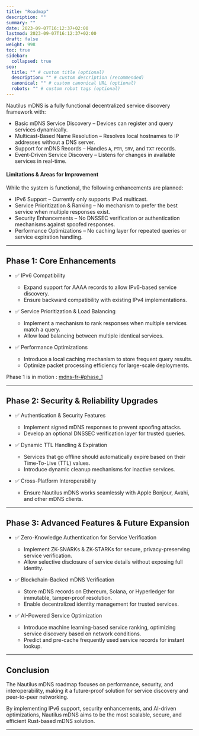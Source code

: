 ```yaml
---
title: "Roadmap"
description: ""
summary: ""
date: 2023-09-07T16:12:37+02:00
lastmod: 2023-09-07T16:12:37+02:00
draft: false
weight: 998
toc: true
sidebar:
  collapsed: true
seo:
  title: "" # custom title (optional)
  description: "" # custom description (recommended)
  canonical: "" # custom canonical URL (optional)
  robots: "" # custom robot tags (optional)
---
```





Nautilus mDNS is a fully functional decentralized service discovery framework with:

- Basic mDNS Service Discovery – Devices can register and query services dynamically.
- Multicast-Based Name Resolution – Resolves local hostnames to IP addresses without a DNS server.
- Support for mDNS Records – Handles `A`, `PTR`, `SRV`, and `TXT` records.
- Event-Driven Service Discovery – Listens for changes in available services in real-time.


#### Limitations & Areas for Improvement

While the system is functional, the following enhancements are planned:

- IPv6 Support – Currently only supports IPv4 multicast.
- Service Prioritization & Ranking – No mechanism to prefer the best service when multiple responses exist.
- Security Enhancements – No DNSSEC verification or authentication mechanisms against spoofed responses.
- Performance Optimizations – No caching layer for repeated queries or service expiration handling.

---

## Phase 1: Core Enhancements

- ✅ IPv6 Compatibility

  - Expand support for AAAA records to allow IPv6-based service discovery.
  - Ensure backward compatibility with existing IPv4 implementations.

- ✅ Service Prioritization & Load Balancing

  - Implement a mechanism to rank responses when multiple services match a query.
  - Allow load balancing between multiple identical services.

- ✅ Performance Optimizations

  - Introduce a local caching mechanism to store frequent query results.
  - Optimize packet processing efficiency for large-scale deployments.

Phase 1 is in motion : [mdns-fr-#phase_1](https://github.com/Pierre-Aronnax/Nautilus/tree/15-mdns-enhancement-feature_%231)

---

## Phase 2: Security & Reliability Upgrades

- ✅ Authentication & Security Features

  - Implement signed mDNS responses to prevent spoofing attacks.
  - Develop an optional DNSSEC verification layer for trusted queries.

- ✅ Dynamic TTL Handling & Expiration

  - Services that go offline should automatically expire based on their Time-To-Live (TTL) values.
  - Introduce dynamic cleanup mechanisms for inactive services.

- ✅ Cross-Platform Interoperability

  - Ensure Nautilus mDNS works seamlessly with Apple Bonjour, Avahi, and other mDNS clients.

---

## Phase 3: Advanced Features & Future Expansion

- ✅ Zero-Knowledge Authentication for Service Verification

  - Implement ZK-SNARKs & ZK-STARKs for secure, privacy-preserving service verification.
  - Allow selective disclosure of service details without exposing full identity.

- ✅ Blockchain-Backed mDNS Verification

  - Store mDNS records on Ethereum, Solana, or Hyperledger for immutable, tamper-proof resolution.
  - Enable decentralized identity management for trusted services.

- ✅ AI-Powered Service Optimization

  - Introduce machine learning-based service ranking, optimizing service discovery based on network conditions.
  - Predict and pre-cache frequently used service records for instant lookup.

---

## Conclusion

The Nautilus mDNS roadmap focuses on performance, security, and interoperability, making it a future-proof solution for service discovery and peer-to-peer networking.

By implementing IPv6 support, security enhancements, and AI-driven optimizations, Nautilus mDNS aims to be the most scalable, secure, and efficient Rust-based mDNS solution.

---
